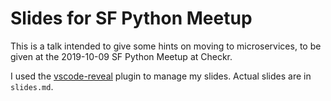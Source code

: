 # Slides for SF Python Meetup

This is a talk intended to give some hints on moving to microservices, to be given at the 2019-10-09 SF Python Meetup at Checkr.

I used the [vscode-reveal](https://marketplace.visualstudio.com/items?itemName=evilz.vscode-reveal) plugin to manage my slides. Actual slides are in `slides.md`. 